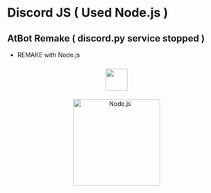 # Discord JS ( Used Node.js )
## AtBot Remake ( discord.py service stopped )
- REMAKE with Node.js

<div align="center">
<a href = "https://discord.js.org/#/"><img style="margin: 10px" src="https://camo.githubusercontent.com/d55d8a7f07a103454ebb77b653d9600ce27e011f78395d9713b432c8c011c76a/68747470733a2f2f646973636f72642e6a732e6f72672f7374617469632f6c6f676f2e737667" height="50"/></a>
</div>
<div align="center" src="" >
<img style="margin: 10px" src="https://profilinator.rishav.dev/skills-assets/nodejs-original-wordmark.svg" alt="Node.js" height="200" />  
</div>

</td><td valign="top" width="33%">